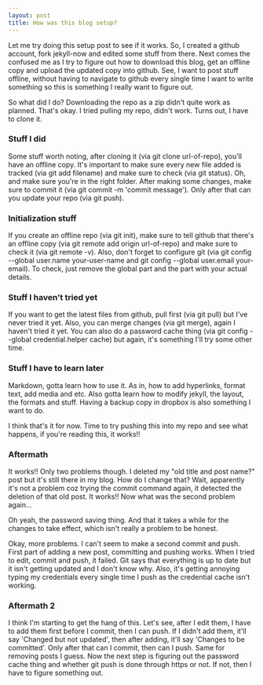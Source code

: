 ```yaml
---
layout: post
title: How was this blog setup?
---
```


Let me try doing this setup post to see if it works. So, I created a github account, fork jekyll-now and edited some stuff from there. Next comes the confused me as I try to figure out how to download this blog, get an offline copy and upload the updated copy into github. See, I want to post stuff offline, without having to navigate to github every single time I want to write something so this is something I really want to figure out.

So what did I do? Downloading the repo as a zip didn't quite work as planned. That's okay. I tried pulling my repo, didn't work. Turns out, I have to clone it.

### Stuff I did

Some stuff worth noting, after cloning it (via git clone url-of-repo), you'll have an offline copy. It's important to make sure every new file added is tracked (via git add filename) and make sure to check (via git status). Oh, and make sure you're in the right folder. After making some changes, make sure to commit it (via git commit -m 'commit message'). Only after that can you update your repo (via git push).

### Initialization stuff

If you create an offline repo (via git init), make sure to tell github that there's an offline copy (via git remote add origin url-of-repo) and make sure to check it (via git remote -v). Also, don't forget to configure git (via git config --global user.name your-user-name and git config --global user.email your-email). To check, just remove the global part and the part with your actual details.

### Stuff I haven't tried yet

If you want to get the latest files from github, pull first (via git pull) but I've never tried it yet. Also, you can merge changes (via git merge), again I haven't tried it yet. You can also do a password cache thing (via git config --global credential.helper cache) but again, it's something I'll try some other time.

### Stuff I have to learn later

Markdown, gotta learn how to use it. As in, how to add hyperlinks, format text, add media and etc. Also gotta learn how to modify jekyll, the layout, the formats and stuff. Having a backup copy in dropbox is also something I want to do.

I think that's it for now. Time to try pushing this into my repo and see what happens, if you're reading this, it works!!

### Aftermath

It works!! Only two problems though. I deleted my "old title and post name?" post but it's still there in my blog. How do I change that? Wait, apparently it's not a problem coz trying the commit command again, it detected the deletion of that old post. It works!! Now what was the second problem again...

Oh yeah, the password saving thing. And that it takes a while for the changes to take effect, which isn't really a problem to be honest.

Okay, more problems. I can't seem to make a second commit and push. First part of adding a new post, committing and pushing works. When I tried to edit, commit and push, it failed. Git says that everything is up to date but it isn't getting updated and I don't know why. Also, it's getting annoying typing my credentials every single time I push as the credential cache isn't working.

### Aftermath 2

I think I'm starting to get the hang of this. Let's see, after I edit them, I have to add them first before I commit, then I can push. If I didn't add them, it'll say 'Changed but not updated', then after adding, it'll say 'Changes to be committed'. Only after that can I commit, then can I push. Same for removing posts I guess. Now the next step is figuring out the password cache thing and whether git push is done through https or not. If not, then I have to figure something out.